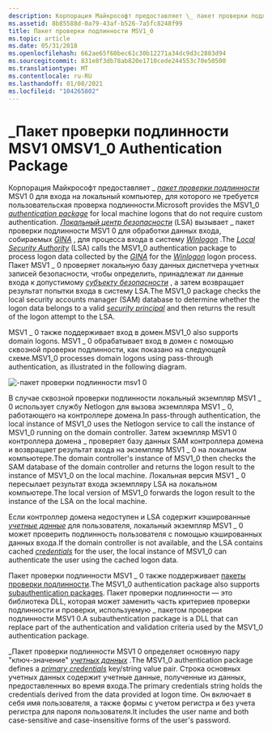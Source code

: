 ```yaml
---
description: Корпорация Майкрософт предоставляет \_ пакет проверки подлинности MSV1 0 для входа на локальный компьютер, для которого не требуется пользовательская проверка подлинности.
ms.assetid: 8b85588d-0a79-43af-b526-7a5fc8248f99
title: Пакет проверки подлинности MSV1_0
ms.topic: article
ms.date: 05/31/2018
ms.openlocfilehash: 662ae65f60bec61c30b12271a34dc9d3c2883d94
ms.sourcegitcommit: 831e8f3db78ab820e1710cede244553c70e50500
ms.translationtype: MT
ms.contentlocale: ru-RU
ms.lasthandoff: 01/08/2021
ms.locfileid: "104265802"
---
```

# <a name="msv1_0-authentication-package"></a><span data-ttu-id="c1058-103">\_Пакет проверки подлинности MSV1 0</span><span class="sxs-lookup"><span data-stu-id="c1058-103">MSV1\_0 Authentication Package</span></span>

<span data-ttu-id="c1058-104">Корпорация Майкрософт предоставляет \_ [*пакет проверки подлинности*](../secgloss/a-gly.md) MSV1 0 для входа на локальный компьютер, для которого не требуется пользовательская проверка подлинности.</span><span class="sxs-lookup"><span data-stu-id="c1058-104">Microsoft provides the MSV1\_0 [*authentication package*](../secgloss/a-gly.md) for local machine logons that do not require custom authentication.</span></span> <span data-ttu-id="c1058-105">[*Локальный центр безопасности*](../secgloss/l-gly.md) (LSA) вызывает \_ пакет проверки подлинности MSV1 0 для обработки данных входа, собираемых [*GINA*](../secgloss/g-gly.md) , для процесса входа в систему [*Winlogon*](../secgloss/w-gly.md) .</span><span class="sxs-lookup"><span data-stu-id="c1058-105">The [*Local Security Authority*](../secgloss/l-gly.md) (LSA) calls the MSV1\_0 authentication package to process logon data collected by the [*GINA*](../secgloss/g-gly.md) for the [*Winlogon*](../secgloss/w-gly.md) logon process.</span></span> <span data-ttu-id="c1058-106">Пакет MSV1 \_ 0 проверяет локальную базу данных диспетчера учетных записей безопасности, чтобы определить, принадлежат ли данные входа к допустимому [*субъекту безопасности*](../secgloss/s-gly.md) , а затем возвращает результат попытки входа в систему LSA.</span><span class="sxs-lookup"><span data-stu-id="c1058-106">The MSV1\_0 package checks the local security accounts manager (SAM) database to determine whether the logon data belongs to a valid [*security principal*](../secgloss/s-gly.md) and then returns the result of the logon attempt to the LSA.</span></span>

<span data-ttu-id="c1058-107">MSV1 \_ 0 также поддерживает вход в домен.</span><span class="sxs-lookup"><span data-stu-id="c1058-107">MSV1\_0 also supports domain logons.</span></span> <span data-ttu-id="c1058-108">MSV1 \_ 0 обрабатывает вход в домен с помощью сквозной проверки подлинности, как показано на следующей схеме.</span><span class="sxs-lookup"><span data-stu-id="c1058-108">MSV1\_0 processes domain logons using pass-through authentication, as illustrated in the following diagram.</span></span>

![\-пакет проверки подлинности msv1 0](images/lsaint4.png)

<span data-ttu-id="c1058-110">В случае сквозной проверки подлинности локальный экземпляр MSV1 \_ 0 использует службу Netlogon для вызова экземпляра MSV1 \_ 0, работающего на контроллере домена.</span><span class="sxs-lookup"><span data-stu-id="c1058-110">In pass-through authentication, the local instance of MSV1\_0 uses the Netlogon service to call the instance of MSV1\_0 running on the domain controller.</span></span> <span data-ttu-id="c1058-111">Затем экземпляр MSV1 0 контроллера домена \_ проверяет базу данных SAM контроллера домена и возвращает результат входа на экземпляр MSV1 \_ 0 на локальном компьютере.</span><span class="sxs-lookup"><span data-stu-id="c1058-111">The domain controller's instance of MSV1\_0 then checks the SAM database of the domain controller and returns the logon result to the instance of MSV1\_0 on the local machine.</span></span> <span data-ttu-id="c1058-112">Локальная версия MSV1 \_ 0 пересылает результат входа экземпляру LSA на локальном компьютере.</span><span class="sxs-lookup"><span data-stu-id="c1058-112">The local version of MSV1\_0 forwards the logon result to the instance of the LSA on the local machine.</span></span>

<span data-ttu-id="c1058-113">Если контроллер домена недоступен и LSA содержит кэшированные [*учетные данные*](../secgloss/c-gly.md) для пользователя, локальный экземпляр MSV1 \_ 0 может проверить подлинность пользователя с помощью кэшированных данных входа.</span><span class="sxs-lookup"><span data-stu-id="c1058-113">If the domain controller is not available, and the LSA contains cached [*credentials*](../secgloss/c-gly.md) for the user, the local instance of MSV1\_0 can authenticate the user using the cached logon data.</span></span>

<span data-ttu-id="c1058-114">Пакет проверки подлинности MSV1 \_ 0 также поддерживает [пакеты проверки подлинности](subauthentication-packages.md).</span><span class="sxs-lookup"><span data-stu-id="c1058-114">The MSV1\_0 authentication package also supports [subauthentication packages](subauthentication-packages.md).</span></span> <span data-ttu-id="c1058-115">Пакет проверки подлинности — это библиотека DLL, которая может заменить часть критериев проверки подлинности и проверки, используемую \_ пакетом проверки подлинности MSV1 0.</span><span class="sxs-lookup"><span data-stu-id="c1058-115">A subauthentication package is a DLL that can replace part of the authentication and validation criteria used by the MSV1\_0 authentication package.</span></span>

<span data-ttu-id="c1058-116">\_Пакет проверки подлинности MSV1 0 определяет основную пару "ключ-значение" [*учетных данных*](../secgloss/p-gly.md) .</span><span class="sxs-lookup"><span data-stu-id="c1058-116">The MSV1\_0 authentication package defines a [*primary credentials*](../secgloss/p-gly.md) key/string value pair.</span></span> <span data-ttu-id="c1058-117">Строка основных учетных данных содержит учетные данные, полученные из данных, предоставленных во время входа.</span><span class="sxs-lookup"><span data-stu-id="c1058-117">The primary credentials string holds the credentials derived from the data provided at logon time.</span></span> <span data-ttu-id="c1058-118">Он включает в себя имя пользователя, а также формы с учетом регистра и без учета регистра для пароля пользователя.</span><span class="sxs-lookup"><span data-stu-id="c1058-118">It includes the user name and both case-sensitive and case-insensitive forms of the user's password.</span></span>

 

 
